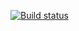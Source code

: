 [![Build status](https://ci.appveyor.com/api/projects/status/u5grmhhcakfembd1/branch/master?svg=true)](https://ci.appveyor.com/project/2Evgen/gradle-api-ci/branch/master)
